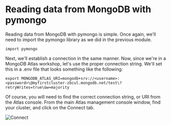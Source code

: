 # Reading data from MongoDB with pymongo

Reading data from MongoDB with pymongo is simple. Once again, we'll need to import the pymongo library as we did in the previous module.

```
import pymongo
```

Next, we'll establish a connection in the same manner. Now, since we're in a MongoDB Atlas workshop, let's use the proper connection string. We'll set this in a .env file that looks something like the following:

```
export MONGODB_ATLAS_URI=mongodb+srv://<username>:<password>\@myfirstcluster-zbcul.mongodb.net/test\?retryWrites=true\&w=majority
```

Of course, you will need to find the correct connection string, or URI from the Atlas console. From the main Atlas management console window, find your cluster, and click on the Connect tab. 

![Connect](atlasconnect.gif "Connect to Atlas MongoDB Instance")
